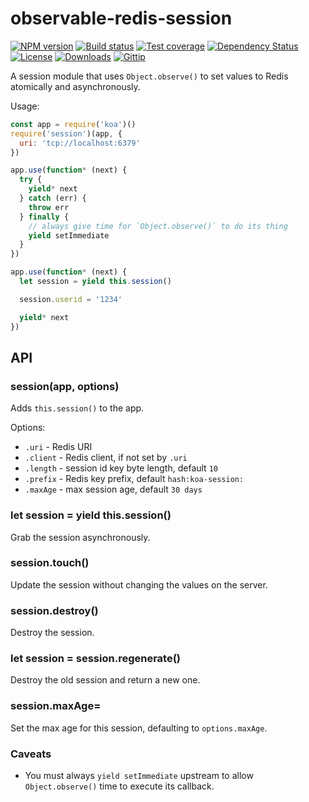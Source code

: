 
# observable-redis-session

[![NPM version][npm-image]][npm-url]
[![Build status][travis-image]][travis-url]
[![Test coverage][coveralls-image]][coveralls-url]
[![Dependency Status][david-image]][david-url]
[![License][license-image]][license-url]
[![Downloads][downloads-image]][downloads-url]
[![Gittip][gittip-image]][gittip-url]

A session module that uses `Object.observe()` to set values to Redis atomically and asynchronously.

Usage:

```js
const app = require('koa')()
require('session')(app, {
  uri: 'tcp://localhost:6379'
})

app.use(function* (next) {
  try {
    yield* next
  } catch (err) {
    throw err
  } finally {
    // always give time for `Object.observe()` to do its thing
    yield setImmediate
  }
})

app.use(function* (next) {
  let session = yield this.session()

  session.userid = '1234'

  yield* next
})
```

## API

### session(app, options)

Adds `this.session()` to the app.

Options:

- `.uri` - Redis URI
- `.client` - Redis client, if not set by `.uri`
- `.length` - session id key byte length, default `10`
- `.prefix` - Redis key prefix, default `hash:koa-session:`
- `.maxAge` - max session age, default `30 days`

### let session = yield this.session()

Grab the session asynchronously.

### session.touch()

Update the session without changing the values on the server.

### session.destroy()

Destroy the session.

### let session = session.regenerate()

Destroy the old session and return a new one.

### session.maxAge=

Set the max age for this session, defaulting to `options.maxAge`.

### Caveats

- You must always `yield setImmediate` upstream to allow `Object.observe()` time to execute its callback.

[npm-image]: https://img.shields.io/npm/v/koa-observable-redis-session.svg?style=flat-square
[npm-url]: https://npmjs.org/package/koa-observable-redis-session
[github-tag]: http://img.shields.io/github/tag/koajs/observable-redis-session.svg?style=flat-square
[github-url]: https://github.com/koajs/observable-redis-session/tags
[travis-image]: https://img.shields.io/travis/koajs/observable-redis-session.svg?style=flat-square
[travis-url]: https://travis-ci.org/koajs/observable-redis-session
[coveralls-image]: https://img.shields.io/coveralls/koajs/observable-redis-session.svg?style=flat-square
[coveralls-url]: https://coveralls.io/r/koajs/observable-redis-session
[david-image]: http://img.shields.io/david/koajs/observable-redis-session.svg?style=flat-square
[david-url]: https://david-dm.org/koajs/observable-redis-session
[license-image]: http://img.shields.io/npm/l/koa-observable-redis-session.svg?style=flat-square
[license-url]: LICENSE
[downloads-image]: http://img.shields.io/npm/dm/koa-observable-redis-session.svg?style=flat-square
[downloads-url]: https://npmjs.org/package/koa-observable-redis-session
[gittip-image]: https://img.shields.io/gratipay/jonathanong.svg?style=flat-square
[gittip-url]: https://gratipay.com/jonathanong/
